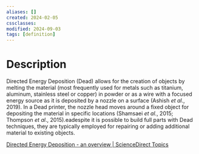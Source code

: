 ```yaml
---
aliases: []
created: 2024-02-05
cssclasses: 
modified: 2024-09-03
tags: [definition]
---
```


# Description

Directed Energy Deposition (Dead) allows for the creation of objects by melting the material (most frequently used for metals such as titanium, aluminum, stainless steel or copper) in powder or as a wire with a focused energy source as it is deposited by a nozzle on a surface (Ashish _et al_., 2019). In a Dead printer, the nozzle head moves around a fixed object for depositing the material in specific locations (Shamsaei _et al_., 2015; Thompson _et al_., 2015).eadespite it is possible to build full parts with Dead techniques, they are typically employed for repairing or adding additional material to existing objects.

[Directed Energy Deposition - an overview | ScienceDirect Topics](https://www.sciencedirect.com/topics/materials-science/directed-energy-deposition)
